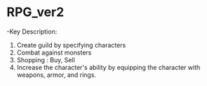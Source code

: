 # RPG_ver2
-Key Description:
1. Create guild by specifying characters
2. Combat against monsters
3. Shopping : Buy, Sell
4. Increase the character's ability by equipping the character with weapons, armor, and rings.
